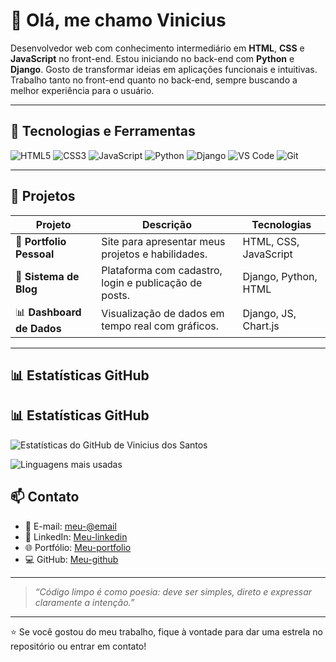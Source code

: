 # 👋 Olá, me chamo Vinicius

Desenvolvedor web com conhecimento intermediário em **HTML**, **CSS** e **JavaScript** no front-end. Estou iniciando no back-end com **Python** e **Django**. Gosto de transformar ideias em aplicações funcionais e intuitivas. Trabalho tanto no front-end quanto no back-end, sempre buscando a melhor experiência para o usuário.

---

## 🚀 Tecnologias e Ferramentas

![HTML5](https://img.shields.io/badge/HTML5-E34F26?style=for-the-badge&logo=html5&logoColor=fff)
![CSS3](https://img.shields.io/badge/CSS3-1572B6?style=for-the-badge&logo=css3&logoColor=fff)
![JavaScript](https://img.shields.io/badge/JavaScript-F7DF1E?style=for-the-badge&logo=javascript&logoColor=000)
![Python](https://img.shields.io/badge/Python-3776AB?style=for-the-badge&logo=python&logoColor=fff)
![Django](https://img.shields.io/badge/Django-092E20?style=for-the-badge&logo=django&logoColor=fff)
![VS Code](https://img.shields.io/badge/VSCode-007ACC?style=for-the-badge&logo=visual-studio-code&logoColor=white)
![Git](https://img.shields.io/badge/Git-F05032?style=for-the-badge&logo=git&logoColor=white)

---

## 📂 Projetos

| Projeto | Descrição | Tecnologias |
|--------|-----------|-------------|
| 💼 **Portfolio Pessoal** | Site para apresentar meus projetos e habilidades. | HTML, CSS, JavaScript |
| 🧾 **Sistema de Blog** | Plataforma com cadastro, login e publicação de posts. | Django, Python, HTML |
| 📊 **Dashboard de Dados** | Visualização de dados em tempo real com gráficos. | Django, JS, Chart.js |

---

## 📊 Estatísticas GitHub


## 📊 Estatísticas GitHub

![Estatísticas do GitHub de Vinicius dos Santos](https://github-readme-stats.vercel.app/api?username=Vinyx16&show_icons=true&theme=github_dark&hide=prs,issues)

![Linguagens mais usadas](https://github-readme-stats.vercel.app/api/top-langs/?username=Vinyx16&layout=compact&theme=github_dark)


## 📫 Contato

- 💌 E-mail: [meu-@email](vinig3496@gmail.com)
- 💼 LinkedIn: [Meu-linkedin](https://www.linkedin.com/in/vinicius-dos-santos-barbosa-8b623a247?utm_source=share&utm_campaign=share_via&utm_content=profile&utm_medium=android_app)
- 🌐 Portfólio: [Meu-portfolio](https://vinyx16.github.io/Meu-portfolio/)
- 💻 GitHub: [Meu-github](https://github.com/Vinyx16)

---

> _“Código limpo é como poesia: deve ser simples, direto e expressar claramente a intenção.”_

---

⭐️ Se você gostou do meu trabalho, fique à vontade para dar uma estrela no repositório ou entrar em contato!

